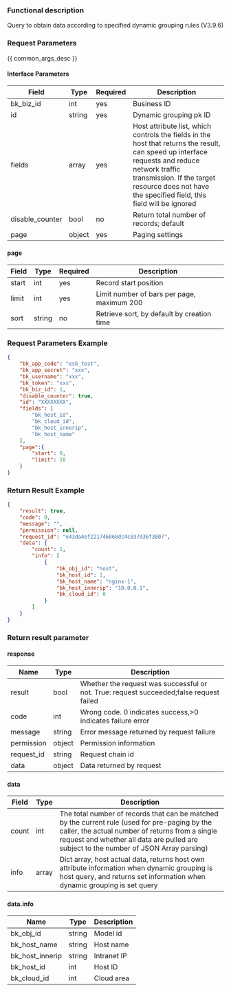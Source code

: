 ### Functional description

Query to obtain data according to specified dynamic grouping rules (V3.9.6)

### Request Parameters

{{ common_args_desc }}

#### Interface Parameters

| Field      | Type      | Required   | Description      |
|-----------|------------|--------|------------|
| bk_biz_id |  int     | yes  | Business ID |
| id        |   string     | yes  | Dynamic grouping pk ID|
| fields    |   array   | yes  | Host attribute list, which controls the fields in the host that returns the result, can speed up interface requests and reduce network traffic transmission. If the target resource does not have the specified field, this field will be ignored|
| disable_counter |  bool |no     | Return total number of records; default|
| page     |   object     | yes  | Paging settings|

#### page

| Field      | Type      | Required   | Description      |
|-----------|------------|--------|------------|
| start     |   int     | yes  | Record start position|
| limit     |   int     | yes  | Limit number of bars per page, maximum 200|
| sort     |   string   | no     | Retrieve sort, by default by creation time|

### Request Parameters Example

```json
{
    "bk_app_code": "esb_test",
    "bk_app_secret": "xxx",
    "bk_username": "xxx",
    "bk_token": "xxx",
    "bk_biz_id": 1,
    "disable_counter": true,
    "id": "XXXXXXXX",
    "fields": [
        "bk_host_id",
        "bk_cloud_id",
        "bk_host_innerip",
        "bk_host_name"
    ],
    "page":{
        "start": 0,
        "limit": 10
    }
}
```

### Return Result Example

```json
{
    "result": true,
    "code": 0,
    "message": "",
    "permission": null,
    "request_id": "e43da4ef221746868dc4c837d36f3807",
    "data": {
        "count": 1,
        "info": [
            {
                "bk_obj_id": "host",
                "bk_host_id": 1,
                "bk_host_name": "nginx-1",
                "bk_host_innerip": "10.0.0.1",
                "bk_cloud_id": 0
            }
        ]
    }
}
```

### Return result parameter

#### response

| Name    | Type   | Description                                    |
| ------- | ------ | ------------------------------------- |
| result  | bool   | Whether the request was successful or not. True: request succeeded;false request failed|
| code    |  int    | Wrong code. 0 indicates success,>0 indicates failure error   |
| message | string |Error message returned by request failure                   |
| permission    |  object |Permission information    |
| request_id    |  string |Request chain id    |
| data    |  object |Data returned by request                          |

#### data

| Field      | Type      | Description      |
|-----------|-----------|-----------|
| count     |  int |The total number of records that can be matched by the current rule (used for pre-paging by the caller, the actual number of returns from a single request and whether all data are pulled are subject to the number of JSON Array parsing)|
| info      |  array        | Dict array, host actual data, returns host own attribute information when dynamic grouping is host query, and returns set information when dynamic grouping is set query|

#### data.info
| Name| Type| Description|
| ---------------- | ------ | ---------------|
| bk_obj_id       |  string |Model id|
| bk_host_name           |  string |Host name   |
| bk_host_innerip  | string |Intranet IP        |
| bk_host_id       |  int    | Host ID        |
| bk_cloud_id      |  int    | Cloud area    |